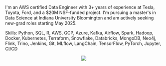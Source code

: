 I'm an AWS certified Data Engineer with 3+ years of experience at Tesla, Toyota, Ford, and a $20M NSF-funded project. I'm pursuing a master's in Data Science at Indiana University Bloomington and am actively seeking new-grad roles starting May 2025.

Skills: Python, SQL, R, AWS, GCP, Azure, Kafka, Airflow, Spark, Hadoop, Docker, Kubernetes, Terraform, Snowflake, Databricks, MongoDB, Neo4j, Flink, Trino, Jenkins, Git, MLflow, LangChain, TensorFlow, PyTorch, Jupyter, CI/CD

<div align="center">
<img src="https://github-readme-streak-stats.herokuapp.com/?user=nee1k&theme=dark&hide_border=true"/>
</div>
